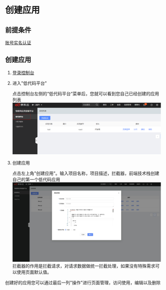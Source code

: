# 创建应用

## 前提条件
[账号实名认证](../Precondition.md)

## 创建应用

1. [登录控制台](../ControllPage.md)

2. 进入"低代码平台"

   点击控制台左侧的“低代码平台“菜单后，您就可以看到您自己已经创建的应用列表
   ![拖拽列表](../../../../../image/IoT/IoT-Aep/lowcode-list.jpeg)

3. 创建应用

   点击左上角"创建应用"。输入项目名称，项目描述，拦截器，前端技术栈创建自己的第一个低代码应用
   ![创建小程序](../../../../../image/IoT/IoT-Aep/lowcode-project-create.jpeg)
   拦截器的作用是拦截请求，对请求数据做统一拦截处理，如果没有特殊需求可以使用页面默认值。

创建好的应用您可以通过最后一列"操作"进行页面管理，访问使用，编辑以及删除